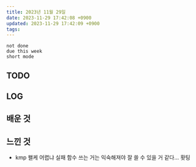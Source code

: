 ```yaml
---
title: 2023년 11월 29일
date: 2023-11-29 17:42:08 +0900
updated: 2023-11-29 17:42:09 +0900
tags: 
---
```


```tasks
not done 
due this week
short mode
```

## TODO

## LOG

## 배운 것

## 느낀 것

- kmp 왤케 어렵냐 실패 함수 쓰는 거는 익숙해져야 잘 쓸 수 있을 거 같다… 홧팅